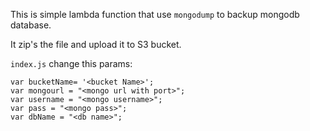 This is simple lambda function that use `mongodump` to backup mongodb database. 

It zip's the file and upload it to S3 bucket.

`index.js` change this params:
```
var bucketName= '<bucket Name>';
var mongourl = "<mongo url with port>";
var username = "<mongo username>";
var pass = "<mongo pass>";
var dbName = "<db name>";
```

